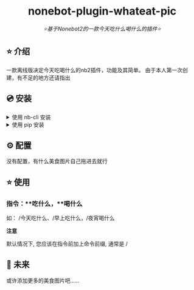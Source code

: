 <div align="center">

# nonebot-plugin-whateat-pic

_⭐基于Nonebot2的一款今天吃什么喝什么的插件⭐_


</div>


## ⭐ 介绍

一款离线版决定今天吃喝什么的nb2插件，功能及其简单。
由于本人第一次创建，有不足的地方还请指出

## 💿 安装

<details>
<summary>使用 nb-cli 安装</summary>

 在 nonebot2 项目的根目录下打开命令行, 输入以下指令即可安装

    nb plugin install nonebot-plugin-whateat-pic
</details>

<details>
<summary>使用 pip 安装</summary>

    pip install nonebot-plugin-whateat-pic
</details>

## ⚙️ 配置

没有配置，有什么美食图片自己拖进去就行

## ⭐ 使用

### 指令：**吃什么，**喝什么
如：
    /今天吃什么、/早上吃什么，/夜宵喝什么
    
**注意**

默认情况下, 您应该在指令前加上命令前缀, 通常是 /

## 🌙 未来
或许添加更多的美食图片吧……